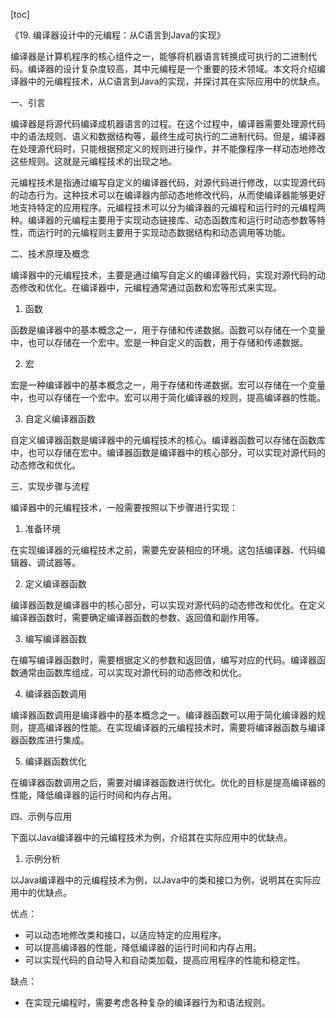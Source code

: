 
[toc]                    
                
                
《19. 编译器设计中的元编程：从C语言到Java的实现》

编译器是计算机程序的核心组件之一，能够将机器语言转换成可执行的二进制代码。编译器的设计复杂度较高，其中元编程是一个重要的技术领域。本文将介绍编译器中的元编程技术，从C语言到Java的实现，并探讨其在实际应用中的优缺点。

一、引言

编译器是将源代码编译成机器语言的过程。在这个过程中，编译器需要处理源代码中的语法规则、语义和数据结构等，最终生成可执行的二进制代码。但是，编译器在处理源代码时，只能根据预定义的规则进行操作，并不能像程序一样动态地修改这些规则。这就是元编程技术的出现之地。

元编程技术是指通过编写自定义的编译器代码，对源代码进行修改，以实现源代码的动态行为。这种技术可以在编译器内部动态地修改代码，从而使编译器能够更好地支持特定的应用程序。元编程技术可以分为编译器的元编程和运行时的元编程两种。编译器的元编程主要用于实现动态链接库、动态函数库和运行时动态参数等特性，而运行时的元编程则主要用于实现动态数据结构和动态调用等功能。

二、技术原理及概念

编译器中的元编程技术，主要是通过编写自定义的编译器代码，实现对源代码的动态修改和优化。在编译器中，元编程通常通过函数和宏等形式来实现。

1. 函数

函数是编译器中的基本概念之一，用于存储和传递数据。函数可以存储在一个变量中，也可以存储在一个宏中。宏是一种自定义的函数，用于存储和传递数据。

2. 宏

宏是一种编译器中的基本概念之一，用于存储和传递数据。宏可以存储在一个变量中，也可以存储在一个宏中。宏可以用于简化编译器的规则，提高编译器的性能。

3. 自定义编译器函数

自定义编译器函数是编译器中的元编程技术的核心。编译器函数可以存储在函数库中，也可以存储在宏中。编译器函数是编译器中的核心部分，可以实现对源代码的动态修改和优化。

三、实现步骤与流程

编译器中的元编程技术，一般需要按照以下步骤进行实现：

1. 准备环境

在实现编译器的元编程技术之前，需要先安装相应的环境。这包括编译器、代码编辑器、调试器等。

2. 定义编译器函数

编译器函数是编译器中的核心部分，可以实现对源代码的动态修改和优化。在定义编译器函数时，需要确定编译器函数的参数、返回值和副作用等。

3. 编写编译器函数

在编写编译器函数时，需要根据定义的参数和返回值，编写对应的代码。编译器函数通常由函数库组成，可以实现对源代码的动态修改和优化。

4. 编译器函数调用

编译器函数调用是编译器中的基本概念之一。编译器函数可以用于简化编译器的规则，提高编译器的性能。在实现编译器的元编程技术时，需要将编译器函数与编译器函数库进行集成。

5. 编译器函数优化

在编译器函数调用之后，需要对编译器函数进行优化。优化的目标是提高编译器的性能，降低编译器的运行时间和内存占用。

四、示例与应用

下面以Java编译器中的元编程技术为例，介绍其在实际应用中的优缺点。

1. 示例分析

以Java编译器中的元编程技术为例，以Java中的类和接口为例，说明其在实际应用中的优缺点。

优点：

- 可以动态地修改类和接口，以适应特定的应用程序。
- 可以提高编译器的性能，降低编译器的运行时间和内存占用。
- 可以实现代码的自动导入和自动类加载，提高应用程序的性能和稳定性。

缺点：

- 在实现元编程时，需要考虑各种复杂的编译器行为和语法规则。

